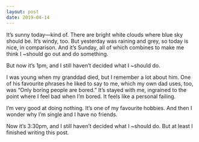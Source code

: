 ```yaml
---
layout: post
date: 2019-04-14
---
```


It’s sunny today—kind of. There are bright white clouds where blue sky should be. It’s windy, too. But yesterday was raining and grey, so today is nice, in comparison. And it’s Sunday, all of which combines to make me think I ~should go out and do something.

But now it’s 1pm, and I still haven’t decided what I ~should do. 

I was young when my granddad died, but I remember a lot about him. One of his favourite phrases he liked to say to me, which my own dad uses, too, was “Only boring people are bored.” It’s stayed with me, ingrained to the point where I feel bad when I’m bored. It feels like a personal failing.

I’m very good at doing nothing. It’s one of my favourite hobbies. And then I wonder why I’m single and I have no friends. 

Now it’s 3:30pm, and I still haven’t decided what I ~should do. But at least I finished writing this post.
